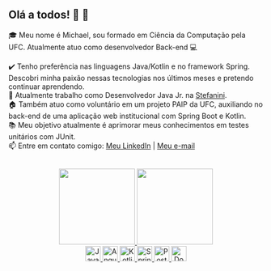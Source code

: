 ## Olá a todos! :wave: :blue_heart:

:mortar_board: Meu nome é Michael, sou formado em Ciência da Computação pela UFC. Atualmente atuo como desenvolvedor Back-end :computer:

:heavy_check_mark: Tenho preferência nas linguagens Java/Kotlin e no framework Spring. Descobri minha paixão nessas tecnologias nos últimos meses e pretendo continuar aprendendo. <br>
:office: Atualmente trabalho como Desenvolvedor Java Jr. na [Stefanini](https://stefanini.com/pt-br). <br>
:house: Também atuo como voluntário em um projeto PAIP da UFC, auxiliando no back-end de uma aplicação web institucional com Spring Boot e Kotlin. <br>
:books: Meu objetivo atualmente é aprimorar meus conhecimentos em testes unitários com JUnit. <br>
:mailbox: Entre em contato comigo: [Meu LinkedIn](https://www.linkedin.com/in/akamiike/) | [Meu e-mail](mailto:mike.nss2809@gmail.com) <br> <br>
	
<div align="center">
	  <a href="https://github.com/akaMiike">
	  <img height="150em" src="https://github-readme-stats.vercel.app/api?username=akamiike&show_icons=true&theme=synthwave&include_all_commits=true&count_private=true"/>
	 <img height="150em" src="https://github-readme-stats.vercel.app/api/top-langs/?username=akamiike&layout=compact&langs_count=7&theme=synthwave"/>
</div>
<div align="center">
  <img height="30" alt="Java" src="https://img.shields.io/badge/Java-ED8B00?style=for-the-badge&logo=java&logoColor=white">
  <img height="30" alt="Angular" src="https://img.shields.io/badge/Angular-DD0031?style=for-the-badge&logo=angular&logoColor=white">
  <img height="30" alt="Kotlin" src="https://img.shields.io/badge/Kotlin-0095D5?&style=for-the-badge&logo=kotlin&logoColor=white">
  <img height="30" alt="Spring" src="https://img.shields.io/badge/Spring-6DB33F?style=for-the-badge&logo=spring&logoColor=white">
  <img height="30" alt="PostgreSQL" src="https://img.shields.io/badge/PostgreSQL-316192?style=for-the-badge&logo=postgresql&logoColor=white">
  <img height="30" alt="Docker" src="https://img.shields.io/badge/Docker-2496ED?style=for-the-badge&logo=docker&logoColor=white">
</div>

